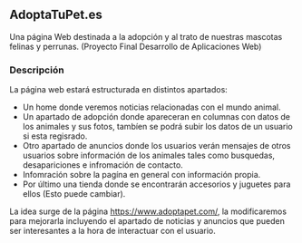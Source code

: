 ## AdoptaTuPet.es
Una página Web destinada a la adopción y al trato de nuestras mascotas felinas y perrunas. (Proyecto Final Desarrollo de Aplicaciones Web)

### Descripción

La página web estará estructurada en distintos apartados:

  - Un home donde veremos noticias relacionadas con el mundo animal.
  - Un apartado de adopción donde apareceran en columnas con datos de los animales y sus fotos, tambíen se podrá subir los datos de un usuario si esta regisrado.
  - Otro apartado de anuncios donde los usuarios verán mensajes de otros usuarios sobre información de los animales tales como busquedas, desapariciones e infromación de contacto.
  - Infomración sobre la pagína en general con información propia.
  - Por último una tienda donde se encontrarán accesorios y juguetes para ellos (Esto puede cambiar).

La idea surge de la página https://www.adoptapet.com/, la modificaremos para mejorarla incluyendo el apartado de noticias y anuncios que pueden ser interesantes a la hora de interactuar con el usuario.
